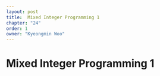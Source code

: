 ```yaml
---
layout: post
title:  Mixed Integer Programming 1
chapter: "24"
order: 1
owner: "Kyeongmin Woo"
---
```


#  Mixed Integer Programming 1